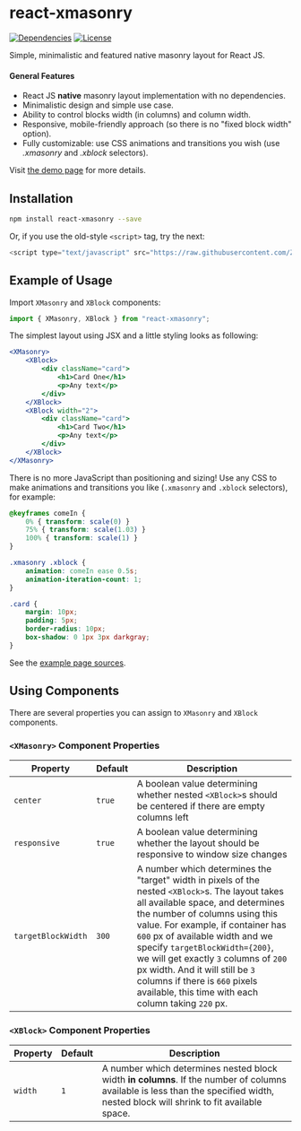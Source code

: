 # react-xmasonry

[![Dependencies][dep-image]][dep-url]
[![License][license-image]][license-url]

Simple, minimalistic and featured native masonry layout for React JS.

<h4>General Features</h4>
<ul>
    <li>React JS <b>native</b> masonry layout implementation with no dependencies.</li>
    <li>Minimalistic design and simple use case.</li>
    <li>Ability to control blocks width (in columns) and column width.</li>
    <li>Responsive, mobile-friendly approach (so there is no "fixed block width" option).</li>
    <li>Fully customizable: use CSS animations and transitions you wish (use <i>.xmasonry</i> and <i>.xblock</i> selectors).</li>
</ul>

Visit [the demo page](https://zitros.github.io/react-xmasonry) for more details.

Installation
------------

```bash
npm install react-xmasonry --save
```

Or, if you use the old-style `<script>` tag, try the next:

```js
<script type="text/javascript" src="https://raw.githubusercontent.com/ZitRos/react-xmasonry/master/dist/index.js"></script>
```

Example of Usage
----------------

Import `XMasonry` and `XBlock` components:

```js
import { XMasonry, XBlock } from "react-xmasonry";
```

The simplest layout using JSX and a little styling looks as following:

```jsx
<XMasonry>
    <XBlock>
        <div className="card">
            <h1>Card One</h1>
            <p>Any text</p>
        </div>
    </XBlock>
    <XBlock width="2">
        <div className="card">
            <h1>Card Two</h1>
            <p>Any text</p>
        </div>
    </XBlock>
</XMasonry>
```

There is no more JavaScript than positioning and sizing! Use any CSS to make animations and 
transitions you like (`.xmasonry` and `.xblock` selectors), for example:

```css
@keyframes comeIn {
    0% { transform: scale(0) }
    75% { transform: scale(1.03) }
    100% { transform: scale(1) }
}

.xmasonry .xblock {
    animation: comeIn ease 0.5s;
    animation-iteration-count: 1;
}

.card {
    margin: 10px;
    padding: 5px;
    border-radius: 10px;
    box-shadow: 0 1px 3px darkgray;
}
```

See the [example page sources](https://github.com/ZitRos/react-xmasonry/blob/master/docs/index.jsx).

Using Components
----------------

There are several properties you can assign to `XMasonry` and `XBlock` components.

### `<XMasonry>` Component Properties

| Property | Default | Description |
|---|---|---|
| `center` | `true` | A boolean value determining whether nested `<XBlock>`s should be centered if there are empty columns left |
| `responsive` | `true` | A boolean value determining whether the layout should be responsive to window size changes |
| `targetBlockWidth` | `300` | A number which determines the "target" width in pixels of the nested `<XBlock>`s. The layout takes all available space, and determines the number of columns using this value. For example, if container has `600` px of available width and we specify `targetBlockWidth={200}`, we will get exactly `3` columns of `200` px width. And it will still be `3` columns if there is `660` pixels available, this time with each column taking `220` px. |

### `<XBlock>` Component Properties

| Property | Default | Description |
|---|---|---|
| `width` | `1` | A number which determines nested block width **in columns**. If the number of columns available is less than the specified width, nested block will shrink to fit available space. |

[license-image]: https://img.shields.io/github/license/mashape/apistatus.svg
[license-url]: LICENSE
[dep-image]: https://img.shields.io/badge/dependencies-none-brightgreen.svg
[dep-url]: http://npm.anvaka.com/#/view/2d/react-xmasonry
